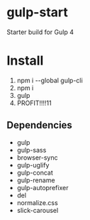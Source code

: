 # gulp-start
Starter build for Gulp 4

# Install
1) npm i --global gulp-cli
2) npm i
3) gulp
4) PROFIT!!!!11

## Dependencies
* gulp
* gulp-sass
* browser-sync
* gulp-uglify
* gulp-concat
* gulp-rename
* gulp-autoprefixer
* del
* normalize.css
* slick-carousel
